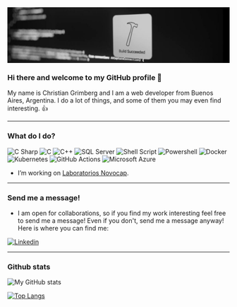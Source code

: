 <img src="/img/build.jpeg" alt="banner" align="center" />

### Hi there and welcome to my GitHub profile 👋

My name is Christian Grimberg and I am a web developer from Buenos Aires, Argentina. I do a lot of things, and some of them you may even find interesting. :+1:

---

### What do I do?

<p>
  <img alt="C Sharp" src="https://img.shields.io/badge/C%23-239120?style=for-the-badge&logo=c-sharp&logoColor=white" />
  <img alt="C" src="https://img.shields.io/badge/ANSI_C-00599C?style=for-the-badge&logo=c&logoColor=white" />
  <img alt="C++" src="https://img.shields.io/badge/C%2B%2B-00599C?style=for-the-badge&logo=c%2B%2B&logoColor=white" />
  <img alt="SQL Server" src="https://img.shields.io/badge/SQL_Server-CC2927?style=for-the-badge&logo=microsoft-sql-server&logoColor=white" />
  <img alt="Shell Script" src="https://img.shields.io/badge/Bash_Shell-121011?style=for-the-badge&logo=gnu-bash&logoColor=white" />
  <img alt="Powershell" src="https://img.shields.io/badge/Powershell-0089D6?style=for-the-badge&logo=powershell&logoColor=white" />
  <img alt="Docker" src="https://img.shields.io/badge/Docker-2496ED?style=for-the-badge&logo=docker&logoColor=white" />
  <img alt="Kubernetes" src="https://img.shields.io/badge/Kubernetes-326CE5?style=for-the-badge&logo=kubernetes&logoColor=white" />
  <img alt="GitHub Actions" src="https://img.shields.io/badge/GitHub_Actions-100000?style=for-the-badge&logo=github&logoColor=white" />
  <img alt="Microsoft Azure" src="https://img.shields.io/badge/Azure-0089D6?style=for-the-badge&logo=microsoft-azure&logoColor=white" />
</p>

* I’m working on <a href="https://github.com/novocap">Laboratorios Novocap</a>.

---

### Send me a message!

* I am open for collaborations, so if you find my work interesting feel free to send me a message! Even if you don't, send me a message anyway! Here is where you can find me:

<p>
  <a href="https://www.linkedin.com/in/christiangrimberg/">
    <img alt="Linkedin" src="https://img.shields.io/badge/linkedin-0077B5?logo=linkedin&logoColor=white&style=for-the-badge" />
  </a>
</p>

---

### Github stats

![My GitHub stats](https://github-readme-stats.vercel.app/api?username=ChristianGrimberg&show_icons=true&theme=vue&count_private=true)

[![Top Langs](https://github-readme-stats.vercel.app/api/top-langs/?username=ChristianGrimberg&langs_count=10)](https://github.com/ChristianGrimberg/github-readme-stats)
